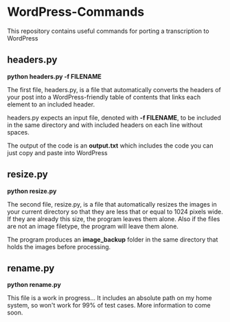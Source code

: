 # WordPress-Commands
This repository contains useful commands for porting a transcription to WordPress

## headers.py

**python headers.py -f FILENAME**

The first file, headers.py, is a file that automatically converts the headers of your post into a WordPress-friendly table of contents that links each element to an included header.

headers.py expects an input file, denoted with **-f FILENAME**, to be included in the same directory and with included headers on each line without spaces.

The output of the code is an **output.txt** which includes the code you can just copy and paste into WordPress

## resize.py

**python resize.py**

The second file, resize.py, is a file that automatically resizes the images in your current directory so that they are less that or equal to 1024 pixels wide. If they are already this size, the program leaves them alone. Also if the files are not an image filetype, the program will leave them alone.

The program produces an **image_backup** folder in the same directory that holds the images before processing.

## rename.py

**python rename.py**

This file is a work in progress... It includes an absolute path on my home system, so won't work for 99% of test cases. More information to come soon.
